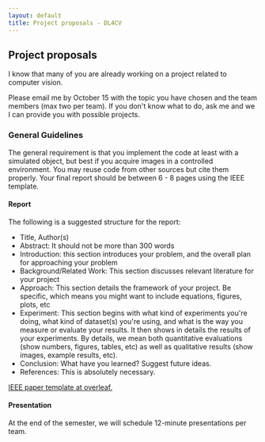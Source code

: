 ```yaml
---
layout: default
title: Project proposals - DL4CV
---
```


## Project proposals

I know that many of you are already working on a project related to computer vision. 
<!-- The following are several of the project proposals that you will work on until the end of the semester. You must choose one of the following topics by **October 15**.  -->
Please email me by October 15 with the topic you have chosen and the team members (max two per team). If you don't know what to do, ask me and we I can provide you with possible projects.
<!-- If you would like to do something different, please email me and we can talk about it. -->

<!-- 1. **Surface roughness measurement**
	- This is a continuation of assignment #2. The idea here is to review more thouroughly the literature on roughness measurement and develop a robust code that conforms to the ISO-4287 Specification. I will provide further experimental data from different surfaces. Simulated data may also be used.
2. **3D point cloud evaluation**
	- Many 3D optical instruments produce 3D XYZ data, however, corecctly assessing the measurements requires fitting certain geometrical shapes to the point cloud. The goal of this project is to implement several algorithms for reliable 3D point cloud assessment. I will provide experimental data, however, simulated data may also be used. [Check this paper.](https://www.sciencedirect.com/science/article/pii/S0143816621002335)
3. **The optical mouse as a two-dimensional displacement sensor**
	- Yes! You will use an optical mouse as a highly sensitive displacement sensor. You will recreate the experimental setup, and validate it with a micrometet positioning system at the lab. [Check this paper](https://www.usuarios.fceia.unr.edu.ar/~fourty/EXPIIb/EXP%20II/displacement%20mouse.pdf) -->

### General Guidelines

The general requirement is that you implement the code at least with a simulated object, but best if you acquire images in a controlled environment. You may reuse code from other sources but cite them properly. Your final report should be between 6 - 8 pages using the IEEE template.

#### Report

The following is a suggested structure for the report:

- Title, Author(s)
- Abstract: It should not be more than 300 words
- Introduction: this section introduces your problem, and the overall plan for approaching your problem
- Background/Related Work: This section discusses relevant literature for your project
- Approach: This section details the framework of your project. Be specific, which means you might want to include equations, figures, plots, etc
- Experiment: This section begins with what kind of experiments you're doing, what kind of dataset(s) you're using, and what is the way you measure or evaluate your results. It then shows in details the results of your experiments. By details, we mean both quantitative evaluations (show numbers, figures, tables, etc) as well as qualitative results (show images, example results, etc).
- Conclusion: What have you learned? Suggest future ideas.
- References: This is absolutely necessary.


[IEEE paper template at overleaf.](https://www.overleaf.com/latex/templates/preparation-of-papers-for-ieee-sponsored-conferences-and-symposia/zfnqfzzzxghk#.WfH73WVRJw8)

#### Presentation

At the end of the semester, we will schedule 12-minute presentations per team. 
